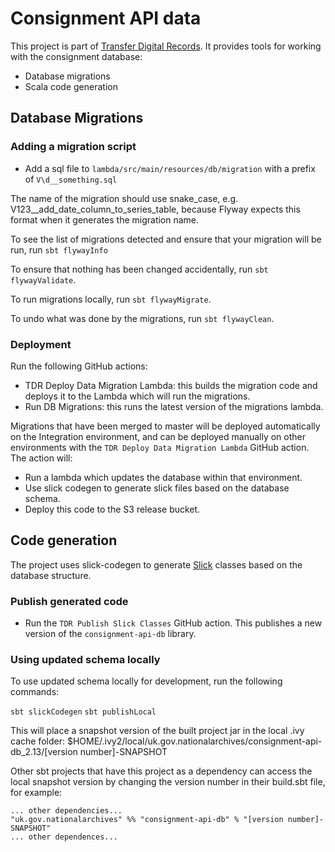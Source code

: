 # Consignment API data

This project is part of [Transfer Digital Records][tdr]. It provides tools for working with the consignment database:

* Database migrations
* Scala code generation

[tdr]: https://github.com/nationalarchives/tdr-dev-documentation

## Database Migrations

### Adding a migration script

* Add a sql file to `lambda/src/main/resources/db/migration` with a prefix of `V\d__something.sql`

The name of the migration should use snake_case, e.g. V123__add_date_column_to_series_table, because Flyway expects this
format when it generates the migration name. 

To see the list of migrations detected and ensure that your migration will be run, run `sbt flywayInfo`

To ensure that nothing has been changed accidentally, run `sbt flywayValidate`.

To run migrations locally, run `sbt flywayMigrate`.

To undo what was done by the migrations, run `sbt flywayClean`.

### Deployment

Run the following GitHub actions: 

* TDR Deploy Data Migration Lambda: this builds the migration code and deploys it
  to the Lambda which will run the migrations.
* Run DB Migrations: this runs the latest version of the migrations
  lambda.

Migrations that have been merged to master will be deployed automatically on the Integration environment, and can be deployed
manually on other environments with the `TDR Deploy Data Migration Lambda` GitHub action. The action will:

* Run a lambda which updates the database within that environment.
* Use slick codegen to generate slick files based on the database schema.
* Deploy this code to the S3 release bucket. 

## Code generation

The project uses slick-codegen to generate [Slick] classes based on the database structure.

[Slick]: http://scala-slick.org/

### Publish generated code

* Run the `TDR Publish Slick Classes` GitHub action. This publishes a new
  version of the `consignment-api-db` library.

### Using updated schema locally

To use updated schema locally for development, run the following commands:

`sbt slickCodegen`
`sbt publishLocal`

This will place a snapshot version of the built project jar in the local .ivy cache folder: $HOME/.ivy2/local/uk.gov.nationalarchives/consignment-api-db_2.13/[version number]-SNAPSHOT

Other sbt projects that have this project as a dependency can access the local snapshot version by changing the version number in their build.sbt file, for example:

```
... other dependencies...
"uk.gov.nationalarchives" %% "consignment-api-db" % "[version number]-SNAPSHOT"
... other dependences...
```
